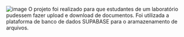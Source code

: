 ![image](https://github.com/user-attachments/assets/5e90cf39-045e-463b-a322-76a3518ddce2)
O projeto foi realizado para que estudantes de um laboratório pudessem fazer upload e download de documentos.
Foi utilizada a plataforma de banco de dados SUPABASE para o aramazenamento de arquivos.
